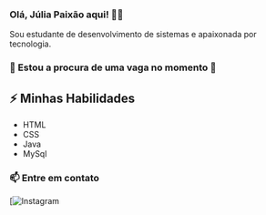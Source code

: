 ### Olá, Júlia Paixão aqui! 👨‍💻

Sou estudante de desenvolvimento de sistemas e apaixonada por tecnologia.
### 👀 Estou a procura de uma vaga no momento 👀

## ⚡ Minhas Habilidades
- HTML
- CSS
- Java
- MySql

### 📫 Entre em contato

[![Instagram](@paixa0_js)
